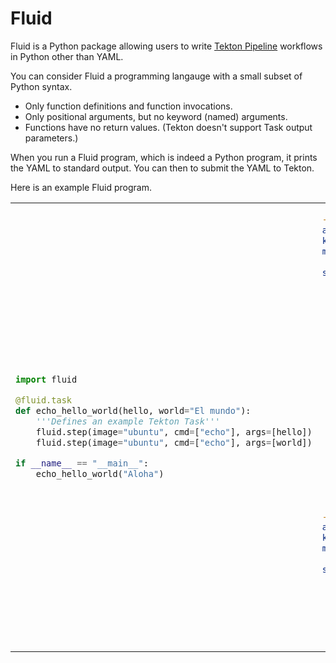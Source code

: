 # Fluid

Fluid is a Python package allowing users to write [Tekton Pipeline](https://github.com/tektoncd/pipeline) workflows in Python other than YAML.

You can consider Fluid a programming langauge with a small subset of Python syntax.

- Only function definitions and function invocations.
- Only positional arguments, but no keyword (named) arguments.
- Functions have no return values. (Tekton doesn't support Task output parameters.)

When you run a Fluid program, which is indeed a Python program, it prints the YAML to standard output.  You can then to submit the YAML to Tekton.

Here is an example Fluid program.

<table><tr><td>

```python
import fluid

@fluid.task
def echo_hello_world(hello, world="El mundo"):
    '''Defines an example Tekton Task'''
    fluid.step(image="ubuntu", cmd=["echo"], args=[hello])
    fluid.step(image="ubuntu", cmd=["echo"], args=[world])

if __name__ == "__main__":
    echo_hello_world("Aloha")
```

</td><td>

```yaml
---
apiVersion: tekton.dev/v1alpha1
kind: Task
metadata:
  name: echo-hello-world
spec:
  inputs:
    params:
    - description: ''
      name: hello
      type: string
    - default: El mundo
      description: ''
      name: world
      type: string
  steps:
  - args:
    - $(inputs.params.hello)
    command:
    - echo
    image: ubuntu
    name: example-py-12
  - args:
    - $(inputs.params.world)
    command:
    - echo
    image: ubuntu
    name: example-py-13
---
apiVersion: tekton.dev/v1alpha1
kind: TaskRun
metadata:
  name: echo-hello-world-run
spec:
  inputs:
    params:
    - name: hello
      value: Aloha
  taskRef:
    name: echo_hello_world
```

</tr></td></table>
